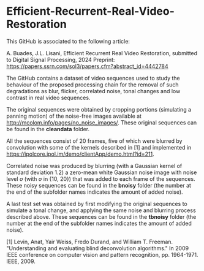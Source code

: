 # Efficient-Recurrent-Real-Video-Restoration

This GitHub is associated to the following article:

A. Buades, J.L. Lisani, Efficient Recurrent Real Video Restoration, submitted to Digital Signal Processing, 2024
Preprint: https://papers.ssrn.com/sol3/papers.cfm?abstract_id=4442784

The GitHub contains a dataset of video sequences used to study the behaviour of the proposed processing chain for the removal of such degradations as blur, flicker, correlated noise, tonal changes and low contrast in real video sequences.

The original sequences were obtained by cropping portions (simulating a panning motion) of the noise-free images available at http://mcolom.info/pages/no_noise_images/. These original sequences can be found in the **cleandata** folder.

All the sequences consist of 20 frames, five of which were blurred by convolution with some of the kernels described in [1] and implemented in https://ipolcore.ipol.im/demo/clientApp/demo.html?id=211. 

Correlated noise was produced by blurring (with a Gaussian kernel of standard deviation 1.2) a zero-mean white Gaussian noise image with noise level $\sigma$ (with $\sigma$ in {10, 20}) that was added to each frame of the sequences. These noisy sequences can be found in the **bnoisy** folder (the number at the end of the subfolder names indicates the amount of added noise).

A last test set was obtained by first modifying the original sequences to simulate a tonal change, and applying the same noise and blurring process described above. These sequences can be found in the **tbnoisy** folder (the number at the end of the subfolder names indicates the amount of added noise).

[1] Levin, Anat, Yair Weiss, Fredo Durand, and William T. Freeman. "Understanding and evaluating blind deconvolution algorithms." In 2009 IEEE conference on computer vision and pattern recognition, pp. 1964-1971. IEEE, 2009.

